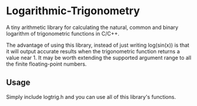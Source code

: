 # Logarithmic-Trigonometry
A tiny arithmetic library for calculating the natural, common and binary logarithm of trigonometric functions in C/C++.

The advantage of using this library, instead of just writing log(sin(x)) is that it will output accurate results when the trigonometric function returns a value near 1. It may be worth extending the supported argument range to all the finite floating-point numbers.

## Usage
Simply include logtrig.h and you can use all of this library's functions.
